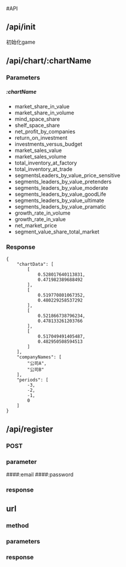 #API

## /api/init
初始化game

## /api/chart/:chartName
### Parameters
##### :chartName
  * market_share_in_value 
  * market_share_in_volume
  * mind_space_share
  * shelf_space_share
  * net_profit_by_companies
  * return_on_investment
  * investments_versus_budget
  * market_sales_value
  * market_sales_volume
  * total_inventory_at_factory
  * total_inventory_at_trade
  * segmentsLeaders_by_value_price_sensitive
  * segments_leaders_by_value_pretenders
  * segments_leaders_by_value_moderate
  * segments_leaders_by_value_goodLife
  * segments_leaders_by_value_ultimate
  * segments_leaders_by_value_pramatic
  * growth_rate_in_volume
  * growth_rate_in_value
  * net_market_price
  * segment_value_share_total_market

### Response
 
    {
        "chartData": [
            [
                0.528017640113831,
                0.471982389688492
            ],
            [
                0.519770801067352,
                0.480229258537292
            ],
            [
                0.521866738796234,
                0.478133261203766
            ],
            [
                0.517049491405487,
                0.482950508594513
            ]
        ],
        "companyNames": [
            "公司A",
            "公司B"
        ],
        "periods": [
            -3,
            -2,
            -1,
            0
        ]
    }

## /api/register
### POST
### parameter
####:email
####:password
### response


## url
### method
### parameters
### response

